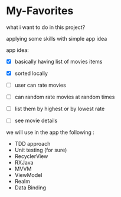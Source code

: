 # My-Favorites

what i want to do in this project? 

applying some skills with simple app idea 

app idea: 

- [x] basically having list of movies items 
- [x] sorted locally
- [ ] user can rate movies
- [ ] can random rate movies at random times
- [ ] list them by highest or by lowest rate 
- [ ] see movie details


we will use in the app the following : 
- TDD approach
- Unit testing (for sure)
- RecyclerView 
- RXJava 
- MVVM 
- ViewModel
- Realm 
- Data Binding
